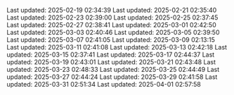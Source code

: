 Last updated: 2025-02-19 02:34:39
Last updated: 2025-02-21 02:35:40
Last updated: 2025-02-23 02:39:00
Last updated: 2025-02-25 02:37:45
Last updated: 2025-02-27 02:38:41
Last updated: 2025-03-01 02:42:50
Last updated: 2025-03-03 02:40:46
Last updated: 2025-03-05 02:39:50
Last updated: 2025-03-07 02:41:05
Last updated: 2025-03-09 02:13:15
Last updated: 2025-03-11 02:41:08
Last updated: 2025-03-13 02:42:18
Last updated: 2025-03-15 02:37:41
Last updated: 2025-03-17 02:44:37
Last updated: 2025-03-19 02:43:01
Last updated: 2025-03-21 02:43:48
Last updated: 2025-03-23 02:48:33
Last updated: 2025-03-25 02:44:49
Last updated: 2025-03-27 02:44:24
Last updated: 2025-03-29 02:41:58
Last updated: 2025-03-31 02:51:34
Last updated: 2025-04-01 02:57:58
